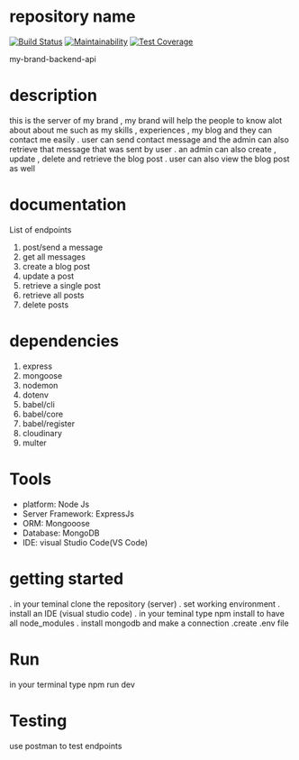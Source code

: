 # repository name
[![Build Status](https://travis-ci.org/atlp-rwanda/phoenix-bn-backend.svg?branch=develop)](https://travis-ci.org/atlp-rwanda/phoenix-bn-backend) [![Maintainability](https://api.codeclimate.com/v1/badges/c13ccd01d6a7f3079c9f/maintainability)](https://codeclimate.com/github/atlp-rwanda/phoenix-bn-backend/maintainability) [![Test Coverage](https://api.codeclimate.com/v1/badges/c13ccd01d6a7f3079c9f/test_coverage)](https://codeclimate.com/github/atlp-rwanda/phoenix-bn-backend/test_coverage)


my-brand-backend-api

# description 
this is the server of my brand , my brand will help the people to  know alot about about me such as my skills , experiences , my blog and they can contact me easily .   user can send contact message and the admin can also retrieve that message that was sent by user . an admin can also create , update , delete and retrieve the blog post . user can also view the blog post as well

# documentation 
List of endpoints

1. post/send a message
2. get all messages
3. create a blog post
4. update a post
5. retrieve a single post
6. retrieve all posts
7. delete posts

# dependencies

1. express 
2. mongoose 
3. nodemon 
4. dotenv 
5. babel/cli 
6. babel/core 
7. babel/register 
8. cloudinary
9. multer

# Tools
* platform: Node Js
* Server Framework: ExpressJs
* ORM: Mongooose
* Database: MongoDB
* IDE: visual Studio Code(VS Code) 

# getting started
. in your teminal clone the repository (server) 
. set working environment 
. install an IDE (visual studio code)
. in your teminal type npm install to have all node_modules
. install mongodb and make a connection
.create .env file

# Run
in your terminal type npm run dev

# Testing 
use postman to test endpoints
